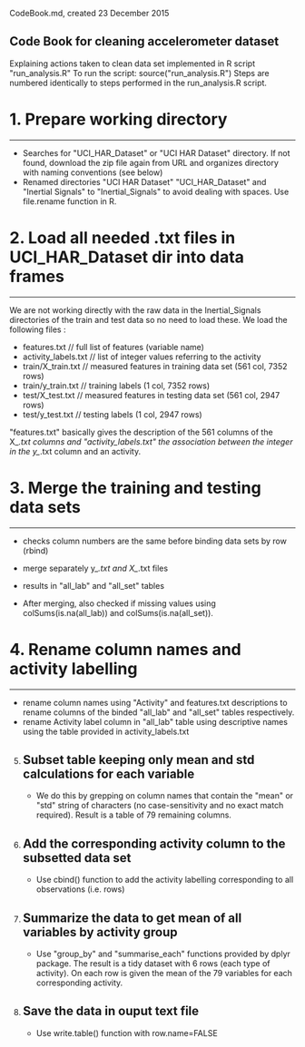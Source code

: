 CodeBook.md, created 23 December 2015

## Code Book for cleaning accelerometer dataset

Explaining actions taken to clean data set implemented in R script "run_analysis.R"
To run the script: source("run_analysis.R")
Steps are numbered identically to steps performed in the run_analysis.R script.


# 1. Prepare working directory
   -------------------------
   * Searches for "UCI_HAR_Dataset" or "UCI HAR Dataset" directory. If not found, download the zip
     file again from URL and organizes directory with naming conventions (see below)
   * Renamed directories "UCI HAR Dataset" "UCI_HAR_Dataset" and
     "Inertial Signals" to "Inertial_Signals" to avoid dealing
     with spaces. Use file.rename function in R.


# 2. Load all needed .txt files in UCI_HAR_Dataset dir into data frames
   ------------------------------------------------------------------
   We are not working directly with the raw data in the Inertial_Signals
   directories of the train and test data so no need to load these.
   We load the following files :

   * features.txt // full list of features (variable name)
   * activity_labels.txt // list of integer values referring to the activity
   * train/X_train.txt // measured features in training data set (561 col, 7352 rows)
   * train/y_train.txt // training labels (1 col, 7352 rows)
   * test/X_test.txt // measured features in testing data set (561 col, 2947 rows)
   * test/y_test.txt // testing labels (1 col, 2947 rows)

   "features.txt" basically gives the description of the 561 columns of the X_*.txt
   columns and "activity_labels.txt" the association between the integer in the
   y_*.txt column and an activity.


# 3. Merge the training and testing data sets
   ----------------------------------------
   * checks column numbers are the same before binding data sets by row (rbind)
   * merge separately y_*.txt and X_*.txt files
   * results in "all_lab" and "all_set" tables

   * After merging, also checked if missing values using colSums(is.na(all_lab))
     and colSums(is.na(all_set)).


# 4. Rename column names and activity labelling
   ------------------------------------------
   * rename column names using "Activity" and features.txt descriptions
     to rename columns of the binded "all_lab" and "all_set" tables respectively.
   * rename Activity label column in "all_lab" table using descriptive names
     using the table provided in activity_labels.txt


5. Subset table keeping only mean and std calculations for each variable
   ---------------------------------------------------------------------
   * We do this by grepping on column names that contain the "mean" or "std"
     string of characters (no case-sensitivity and no exact match required).
     Result is a table of 79 remaining columns.


6. Add the corresponding activity column to the subsetted data set
   ---------------------------------------------------------------
   * Use cbind() function to add the activity labelling corresponding to
     all observations (i.e. rows)


7. Summarize the data to get mean of all variables by activity group
   -----------------------------------------------------------------
   * Use "group_by" and "summarise_each" functions provided by dplyr package.
     The result is a tidy dataset with 6 rows (each type of activity). On each row
     is given the mean of the 79 variables for each corresponding activity.


8. Save the data in ouput text file
   -----------------------------------------------------------------
   * Use write.table() function with row.name=FALSE
